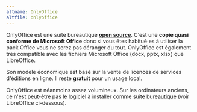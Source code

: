 ```yaml
---
altname: OnlyOffice
altfile: onlyoffice
---
```


OnlyOffice est une suite bureautique [**open source**](https://github.com/ONLYOFFICE). C'est une **copie quasi conforme de Microsoft Office** donc si vous êtes habitué⋅es à utiliser la pack Office vous ne serez pas déranger du tout. OnlyOffice est également très compatible avec les fichiers Microsoft Office (docx, pptx, xlsx) que LibreOffice.

Son modèle économique est basé sur la vente de licences de services d'éditions en ligne. Il reste **gratuit** pour un usage local.

OnlyOffice est néanmoins assez volumineux. Sur les ordinateurs anciens, ce n'est peut-être pas le logiciel à installer comme suite bureautique (voir LibreOffice ci-dessous).

